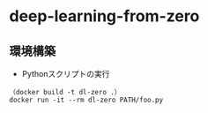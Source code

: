 # deep-learning-from-zero

## 環境構築

- Pythonスクリプトの実行  

```
（docker build -t dl-zero .）     
docker run -it --rm dl-zero PATH/foo.py
```
